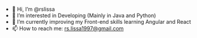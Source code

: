 - 👋 Hi, I’m @rslissa
- 👀 I’m interested in Developing (Mainly in Java and Python)
- 🌱 I’m currently improving my Front-end skills learning Angular and React
- 📫 How to reach me: rs.lissa1997@gmail.com

<!---
rslissa/rslissa is a ✨ special ✨ repository because its `README.md` (this file) appears on your GitHub profile.
You can click the Preview link to take a look at your changes.
--->
